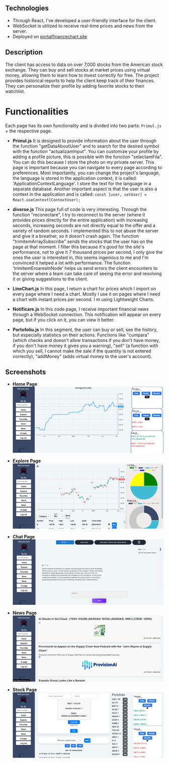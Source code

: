 ## Technologies

- Through React, I've developed a user-friendly interface for the client. 
- WebSocket is utilized to receive real-time prices and news from the server.
- Deployed on [portalfinancechart.site](https://portalfinancechart.site)


## Description

The client has access to data on over 7,000 stocks from the American stock exchange.
They can buy and sell stocks at market prices using virtual money, allowing them to learn how to invest correctly for free.
The project provides historical reports to help the client keep track of their finances.
They can personalize their profile by adding favorite stocks to their watchlist.


# Functionalities

Each page has its own functionality and is divided into two parts: `Primul.js` + the respective page.
- **Primul.js**
   It is designed to provide information about the user through the function "getDataAboutUser" and to search for the desired symbol with the function "actualizamInput". 
   You can customize your profile by adding a profile picture, this is possible with the function "selectamFila". You can do this because I store the photo on my private server. 
   This page is important because you can navigate to every page according to preferences. 
   Most importantly, you can change the project's language, the language is stored in the application context, it is called: 'ApplicationContextLanguage'. I store the text for the language in a separate database. 
   Another important aspect is that the user is also a context in the application and is called: `const [user, setUser] = React.useContext(ContextUser);`

- **diverse.js**
   This page full of code is very interesting. Through the function "reconectare", I try to reconnect to the server (where it provides prices directly for the entire application) with increasing seconds, increasing seconds are not directly equal to the offer and a variety of random seconds. I implemented this to not abuse the server and give it a breather, so it doesn't crash again. 
   The function "trimitemArraySubscribe" sends the stocks that the user has on the page at that moment. I filter this because it's good for the site's performance, not to give it 7 thousand prices per second, I only give the ones the user is interested in, this seems ingenious to me and I'm convinced it helped a lot with performance.
   The function 'trimitemEroareaInNode' helps us send errors the client encounters to the server where a team can take care of seeing the error and resolving it or giving suggestions to the client.

- **LineChart.js**
   In this page, I return a chart for prices which I import on every page where I need a chart. Mostly I use it on pages where I need a chart with instant prices per second.
  I m using Lightweight Charts.

- **Notificare.js**
   In this code page, I receive important financial news through a WebSocket connection. This notification will appear on every page, but if you click on it, you can view it better.

- **Portofoliu.js**
   In this segment, the user can buy or sell, see the history, but especially statistics on their actions. Functions like "cumpara" (which checks and doesn't allow transactions if you don't have money, if you don't have money it gives you a warning), "sell" (a function with which you sell, I cannot make the sale if the quantity is not entered correctly), "addMoney" (adds virtual money to the user's account).


## Screenshots

- **Home Page**
  ![Home Page Screenshot](https://github.com/HabaAndrei/Portal_finance_react/blob/main/pozeProiect_finance/finance_home.png)

- **Explore Page**
  ![Explore Page Screenshot](https://github.com/HabaAndrei/Portal_finance_react/blob/main/pozeProiect_finance/finance_explore.png)

- **Chat Page**
  ![Chat Page Screenshot](https://github.com/HabaAndrei/Portal_finance_react/blob/main/pozeProiect_finance/finance_chat.png)

- **News Page**
  ![News Page Screenshot](https://github.com/HabaAndrei/Portal_finance_react/blob/main/pozeProiect_finance/finance_news.png)
  
- **Stock Page**
  ![Stock Page Screenshot](https://github.com/HabaAndrei/Portal_finance_react/blob/main/pozeProiect_finance/finance_stock.png)
